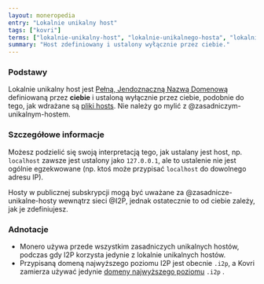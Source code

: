 ```yaml
---
layout: moneropedia
entry: "Lokalnie unikalny host"
tags: ["kovri"]
terms: ["lokalnie-unikalny-host", "lokalnie-unikalnego-hosta", "lokalnie-unikalnym-hostem", "lokalnie-unikalnym-hoście"]
summary: "Host zdefiniowany i ustalony wyłącznie przez ciebie."
---
```


### Podstawy

Lokalnie unikalny host jest [Pełną, Jendoznaczną Nazwą Domenową](https://en.wikipedia.org/wiki/FQDN) definiowaną przez **ciebie** i ustaloną wyłącznie przez ciebie, podobnie do tego, jak wdrażane są [pliki hosts](https://en.wikipedia.org/wiki/etc/hosts). Nie należy go mylić z @zasadniczym-unikalnym-hostem.

### Szczegółowe informacje

Możesz podzielić się swoją interpretacją tego, jak ustalany jest host, np. `localhost` zawsze jest ustalony jako `127.0.0.1`, ale to ustalenie nie jest ogólnie egzekwowane (np. ktoś może przypisać `localhost` do dowolnego adresu IP).

Hosty w publicznej subskrypcji mogą być uważane za @zasadnicze-unikalne-hosty wewnątrz sieci @I2P, jednak ostatecznie to od ciebie zależy, jak je zdefiniujesz.

### Adnotacje

- Monero używa przede wszystkim zasadniczych unikalnych hostów, podczas gdy I2P korzysta jedynie z lokalnie unikalnych hostów.
- Przypisaną domeną najwyższego poziomu I2P jest obecnie `.i2p`, a Kovri zamierza używać jedynie [domeny najwyższego poziomu](https://en.wikipedia.org/wiki/Top_level_domain) `.i2p` .
